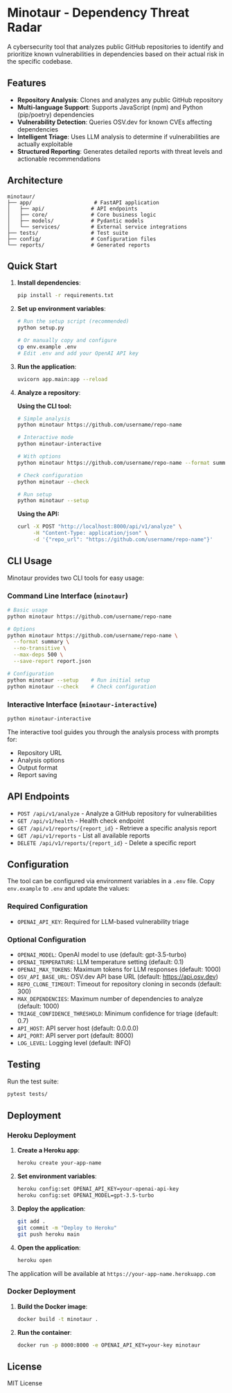 # Minotaur - Dependency Threat Radar

A cybersecurity tool that analyzes public GitHub repositories to identify and prioritize known vulnerabilities in dependencies based on their actual risk in the specific codebase.

## Features

- **Repository Analysis**: Clones and analyzes any public GitHub repository
- **Multi-language Support**: Supports JavaScript (npm) and Python (pip/poetry) dependencies
- **Vulnerability Detection**: Queries OSV.dev for known CVEs affecting dependencies
- **Intelligent Triage**: Uses LLM analysis to determine if vulnerabilities are actually exploitable
- **Structured Reporting**: Generates detailed reports with threat levels and actionable recommendations

## Architecture

```
minotaur/
├── app/                    # FastAPI application
│   ├── api/               # API endpoints
│   ├── core/              # Core business logic
│   ├── models/            # Pydantic models
│   └── services/          # External service integrations
├── tests/                 # Test suite
├── config/                # Configuration files
└── reports/               # Generated reports
```

## Quick Start

1. **Install dependencies**:

   ```bash
   pip install -r requirements.txt
   ```

2. **Set up environment variables**:

   ```bash
   # Run the setup script (recommended)
   python setup.py

   # Or manually copy and configure
   cp env.example .env
   # Edit .env and add your OpenAI API key
   ```

3. **Run the application**:

   ```bash
   uvicorn app.main:app --reload
   ```

4. **Analyze a repository**:

   **Using the CLI tool:**

   ```bash
   # Simple analysis
   python minotaur https://github.com/username/repo-name

   # Interactive mode
   python minotaur-interactive

   # With options
   python minotaur https://github.com/username/repo-name --format summary --save-report report.json

   # Check configuration
   python minotaur --check

   # Run setup
   python minotaur --setup
   ```

   **Using the API:**

   ```bash
   curl -X POST "http://localhost:8000/api/v1/analyze" \
        -H "Content-Type: application/json" \
        -d '{"repo_url": "https://github.com/username/repo-name"}'
   ```

## CLI Usage

Minotaur provides two CLI tools for easy usage:

### Command Line Interface (`minotaur`)

```bash
# Basic usage
python minotaur https://github.com/username/repo-name

# Options
python minotaur https://github.com/username/repo-name \
  --format summary \
  --no-transitive \
  --max-deps 500 \
  --save-report report.json

# Configuration
python minotaur --setup    # Run initial setup
python minotaur --check    # Check configuration
```

### Interactive Interface (`minotaur-interactive`)

```bash
python minotaur-interactive
```

The interactive tool guides you through the analysis process with prompts for:

- Repository URL
- Analysis options
- Output format
- Report saving

## API Endpoints

- `POST /api/v1/analyze` - Analyze a GitHub repository for vulnerabilities
- `GET /api/v1/health` - Health check endpoint
- `GET /api/v1/reports/{report_id}` - Retrieve a specific analysis report
- `GET /api/v1/reports` - List all available reports
- `DELETE /api/v1/reports/{report_id}` - Delete a specific report

## Configuration

The tool can be configured via environment variables in a `.env` file. Copy `env.example` to `.env` and update the values:

### Required Configuration

- `OPENAI_API_KEY`: Required for LLM-based vulnerability triage

### Optional Configuration

- `OPENAI_MODEL`: OpenAI model to use (default: gpt-3.5-turbo)
- `OPENAI_TEMPERATURE`: LLM temperature setting (default: 0.1)
- `OPENAI_MAX_TOKENS`: Maximum tokens for LLM responses (default: 1000)
- `OSV_API_BASE_URL`: OSV.dev API base URL (default: https://api.osv.dev)
- `REPO_CLONE_TIMEOUT`: Timeout for repository cloning in seconds (default: 300)
- `MAX_DEPENDENCIES`: Maximum number of dependencies to analyze (default: 1000)
- `TRIAGE_CONFIDENCE_THRESHOLD`: Minimum confidence for triage (default: 0.7)
- `API_HOST`: API server host (default: 0.0.0.0)
- `API_PORT`: API server port (default: 8000)
- `LOG_LEVEL`: Logging level (default: INFO)

## Testing

Run the test suite:

```bash
pytest tests/
```

## Deployment

### Heroku Deployment

1. **Create a Heroku app**:

   ```bash
   heroku create your-app-name
   ```

2. **Set environment variables**:

   ```bash
   heroku config:set OPENAI_API_KEY=your-openai-api-key
   heroku config:set OPENAI_MODEL=gpt-3.5-turbo
   ```

3. **Deploy the application**:

   ```bash
   git add .
   git commit -m "Deploy to Heroku"
   git push heroku main
   ```

4. **Open the application**:

   ```bash
   heroku open
   ```

The application will be available at `https://your-app-name.herokuapp.com`

### Docker Deployment

1. **Build the Docker image**:

   ```bash
   docker build -t minotaur .
   ```

2. **Run the container**:

   ```bash
   docker run -p 8000:8000 -e OPENAI_API_KEY=your-key minotaur
   ```

## License

MIT License
